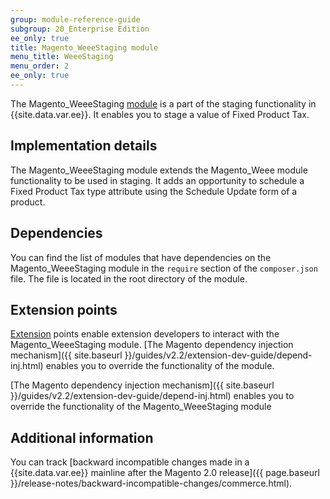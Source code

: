 ```yaml
---
group: module-reference-guide
subgroup: 20_Enterprise Edition
ee_only: true
title: Magento_WeeeStaging module
menu_title: WeeeStaging
menu_order: 2
ee_only: true
---
```


The Magento_WeeeStaging [module](https://glossary.magento.com/module) is a part of the staging functionality in {{site.data.var.ee}}. It enables you to stage a value of Fixed Product Tax.

## Implementation details

The Magento_WeeeStaging module extends the Magento_Weee module functionality to be used in staging. It adds an opportunity to schedule a Fixed Product Tax type attribute using the Schedule Update form of a product.

## Dependencies

You can find the list of modules that have dependencies on the Magento_WeeeStaging module in the `require` section of the `composer.json` file. The file is located in the root directory of the module.

## Extension points

[Extension](https://glossary.magento.com/extension) points enable extension developers to interact with the Magento_WeeeStaging module. [The Magento dependency injection mechanism]({{ site.baseurl }}/guides/v2.2/extension-dev-guide/depend-inj.html) enables you to override the functionality of the module.

[The Magento dependency injection mechanism]({{ site.baseurl }}/guides/v2.2/extension-dev-guide/depend-inj.html) enables you to override the functionality of the Magento_WeeeStaging module

## Additional information

You can track [backward incompatible changes made in a {{site.data.var.ee}} mainline after the Magento 2.0 release]({{ page.baseurl }}/release-notes/backward-incompatible-changes/commerce.html).
